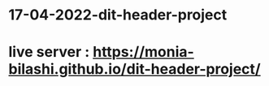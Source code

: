 # 17-04-2022-dit-header-project
# live server : https://monia-bilashi.github.io/dit-header-project/
